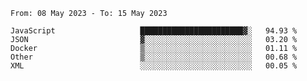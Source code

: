 <!--START_SECTION:waka-->

```text
From: 08 May 2023 - To: 15 May 2023

JavaScript                   ███████████████████████▓░   94.93 %
JSON                         ▓░░░░░░░░░░░░░░░░░░░░░░░░   03.20 %
Docker                       ▒░░░░░░░░░░░░░░░░░░░░░░░░   01.11 %
Other                        ▒░░░░░░░░░░░░░░░░░░░░░░░░   00.68 %
XML                          ░░░░░░░░░░░░░░░░░░░░░░░░░   00.05 %
```

<!--END_SECTION:waka-->
